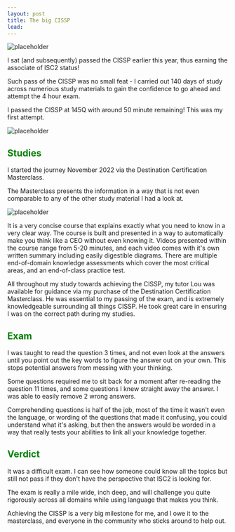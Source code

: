 ```yaml
---
layout: post
title: The big CISSP
lead: 
---
```


![placeholder](https://www.cyberprotex.com/uploads/2/4/5/3/24530641/s306247339399651196_p103_i16_w683.png?width=640 "Medium example image")


I sat (and subsequently) passed the CISSP earlier this year, thus earning the associate of ISC2 status!

Such pass of the CISSP was no small feat - I carried out 140 days of study across numerious study materials to gain the confidence to go ahead and attempt the 4 hour exam.

I passed the CISSP at 145Q with around 50 minute remaining! This was my first attempt.

![placeholder](https://i.ibb.co/xgbfWPx/WINWORD-ymbp-PKp-Top.png "Just a couple word docs from my studies!")

<h2 style="color: green;"> Studies </h2>

I started the journey November 2022 via the Destination Certification Masterclass.

The Masterclass presents the information in a way that is not even comparable to any of the other study material I had a look at.

![placeholder](https://i.ibb.co/wN78PRw/WINWORD-BKX2-Q53c1z.png "Masterclass present")

It is a very concise course that explains exactly what you need to know in a very clear way. The course is built and presented in a way to automatically make you think like a CEO without even knowing it. Videos presented within the course range from 5-20 minutes, and each video comes with it's own written summary including easily digestible diagrams. There are multiple end-of-domain knowledge assessments which cover the most critical areas, and an end-of-class practice test.

All throughout my study towards achieving the CISSP, my tutor Lou was available for guidance via my purchase of the Destination Certification Masterclass. He was essential to my passing of the exam, and is extremely knowledgeable surrounding all things CISSP. He took great care in ensuring I was on the correct path during my studies.

<h2 style="color: green;"> Exam </h2>

I was taught to read the question 3 times, and not even look at the answers until you point out the key words to figure the answer out on your own. This stops potential answers from messing with your thinking.

Some questions required me to sit back for a moment after re-reading the question 11 times, and some questions I knew straight away the answer. I was able to easily remove 2 wrong answers.

Comprehending questions is half of the job, most of the time it wasn't even the language, or wording of the questions that made it confusing, you could understand what it's asking, but then the answers would be worded in a way that really tests your abilities to link all your knowledge together.

<h2 style="color: green;"> Verdict </h2>

It was a difficult exam. I can see how someone could know all the topics but still not pass if they don't have the perspective that ISC2 is looking for.

The exam is really a mile wide, inch deep, and will challenge you quite rigorously across all domains while using language that makes you think.

Achieving the CISSP is a very big milestone for me, and I owe it to the masterclass, and everyone in the community who sticks around to help out.


